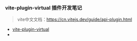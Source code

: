 ### vite-plugin-virtual 插件开发笔记

> vite中文文档：https://cn.vitejs.dev/guide/api-plugin.html

* [vite-plugin-virtual](https://github.com/patak-js/vite-plugin-virtual)
* 

